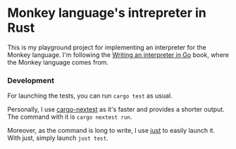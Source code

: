 # Monkey language's intrepreter in Rust

This is my playground project for implementing an interpreter for the Monkey language. I'm following the [Writing an interpreter in Go](https://interpreterbook.com/) book, where the Monkey language comes from.

### Development

For launching the tests, you can run `cargo test` as usual.

Personally, I use [cargo-nextest](https://github.com/nextest-rs/nextest) as it's faster and provides a shorter output. The command with it is `cargo nextest run`.

Moreover, as the command is long to write, I use [just](https://github.com/casey/just) to easily launch it. With just, simply launch `just test`.

